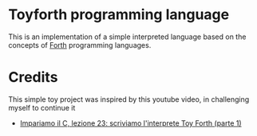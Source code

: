 # Toyforth programming language

This is an implementation of a simple interpreted language based on the concepts of [Forth](https://www.forth.com/) programming languages.

# Credits

This simple toy project was inspired by this youtube video, in challenging myself to continue it
- [Impariamo il C, lezione 23: scriviamo l'interprete Toy Forth (parte 1)](https://youtu.be/vYODKK8TQGE?si=ZI2HJ5tE1PqyUIFR)

